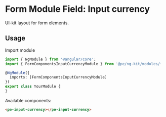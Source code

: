 # Form Module Field: Input currency

UI-kit layout for form elements. 

## Usage

Import module

```typescript
import { NgModule } from '@angular/core';
import { FormComponentsInputCurrencyModule } from '@pe/ng-kit/modules/form-components/input-currency';

@NgModule({
  imports: [FormComponentsInputCurrencyModule]
})
export class YourModule {
}
```

Available components:

```html
<pe-input-currency></pe-input-currency>
```
